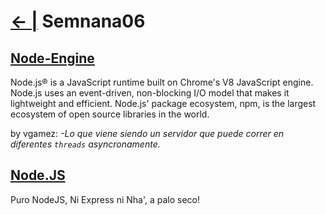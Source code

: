 # [← |](https://github.com/VGamezz19/skylab-boot-notes) Semnana06


## [Node-Engine](https://github.com/VGamezz19/skylab-curso/tree/dev/course/semana06/readme/NODE-ENGINE.MD)

Node.js® is a JavaScript runtime built on Chrome's V8 JavaScript engine. Node.js uses an event-driven, non-blocking I/O model that makes it lightweight and efficient. Node.js' package ecosystem, npm, is the largest ecosystem of open source libraries in the world.

by vgamez:
*-Lo que viene siendo un servidor que puede correr en diferentes `threads` asyncronamente.*

## [Node.JS](https://github.com/VGamezz19/skylab-curso/tree/dev/course/semana06/readme/NODEJS.MD)

Puro NodeJS, Ni Express ni Nha', a palo seco! 